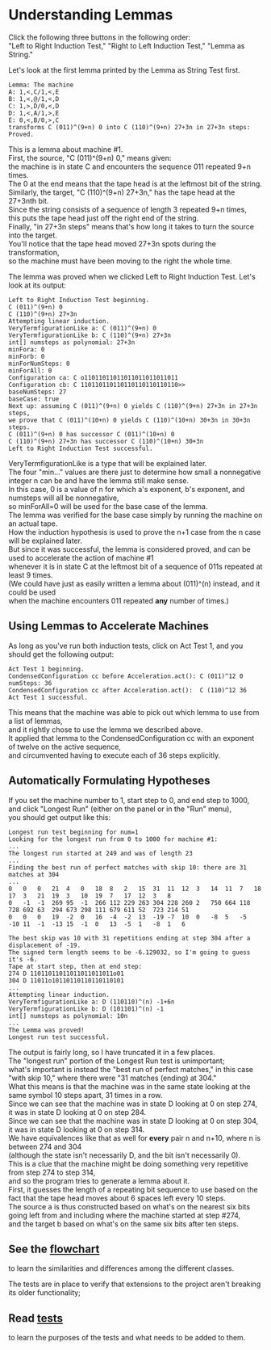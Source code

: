 # Understanding Lemmas

Click the following three buttons in the following order:  
"Left to Right Induction Test," "Right to Left Induction Test," "Lemma as String."

Let's look at the first lemma printed by the Lemma as String Test first.

    Lemma: The machine
    A: 1,<,C/1,<,E
    B: 1,<,@/1,<,D
    C: 1,>,D/0,<,D
    D: 1,<,A/1,>,E
    E: 0,<,B/0,>,C
    transforms C (011)^(9+n) 0 into C (110)^(9+n) 27+3n in 27+3n steps: Proved.

This is a lemma about machine #1.  
First, the source, "C (011)^(9+n) 0," means given:  
the machine is in state C and encounters the sequence 011 repeated 9+n times.  
The 0 at the end means that the tape head is at the leftmost bit of the string.  
Similarly, the target, "C (110)^(9+n) 27+3n," has the tape head at the 27+3nth bit.  
Since the string consists of a sequence of length 3 repeated 9+n times,  
this puts the tape head just off the right end of the string.  
Finally, "in 27+3n steps" means that's how long it takes to turn the source into the target.  
You'll notice that the tape head moved 27+3n spots during the transformation,  
so the machine must have been moving to the right the whole time.

The lemma was proved when we clicked Left to Right Induction Test. Let's look at its output:

    Left to Right Induction Test beginning.
    C (011)^(9+n) 0
    C (110)^(9+n) 27+3n
    Attempting linear induction.
    VeryTermfigurationLike a: C (011)^(9+n) 0
    VeryTermfigurationLike b: C (110)^(9+n) 27+3n
    int[] numsteps as polynomial: 27+3n
    minFora: 0
    minForb: 0
    minForNumSteps: 0
    minForAll: 0
    Configuration ca: C o11011011011011011011011011
    Configuration cb: C 110110110110110110110110110>>
    baseNumSteps: 27
    baseCase: true
    Next up: assuming C (011)^(9+n) 0 yields C (110)^(9+n) 27+3n in 27+3n steps,
    we prove that C (011)^(10+n) 0 yields C (110)^(10+n) 30+3n in 30+3n steps.
    C (011)^(9+n) 0 has successor C (011)^(10+n) 0
    C (110)^(9+n) 27+3n has successor C (110)^(10+n) 30+3n
    Left to Right Induction Test successful.

VeryTermfigurationLike is a type that will be explained later.  
The four "min..." values are there just to determine how small a nonnegative integer n can be and have the lemma still make sense.  
In this case, 0 is a value of n for which a's exponent, b's exponent, and numsteps will all be nonnegative,  
so minForAll=0 will be used for the base case of the lemma.  
The lemma was verified for the base case simply by running the machine on an actual tape.  
How the induction hypothesis is used to prove the n+1 case from the n case will be explained later.  
But since it was successful, the lemma is considered proved, and can be used to accelerate the action of machine #1  
whenever it is in state C at the leftmost bit of a sequence of 011s repeated at least 9 times.  
(We could have just as easily written a lemma about (011)^(n) instead, and it could be used  
when the machine encounters 011 repeated __any__ number of times.)

## Using Lemmas to Accelerate Machines

As long as you've run both induction tests, click on Act Test 1, and you should get the following output:

    Act Test 1 beginning.
    CondensedConfiguration cc before Acceleration.act(): C (011)^12 0
    numSteps: 36
    CondensedConfiguration cc after Acceleration.act():  C (110)^12 36
    Act Test 1 successful.

This means that the machine was able to pick out which lemma to use from a list of lemmas,  
and it rightly chose to use the lemma we described above.  
It applied that lemma to the CondensedConfiguration cc with an exponent of twelve on the active sequence,  
and circumvented having to execute each of 36 steps explicitly.

## Automatically Formulating Hypotheses

If you set the machine number to 1, start step to 0, and end step to 1000, and click "Longest Run" (either on the panel or in the "Run" menu),  
you should get output like this:  

    Longest run test beginning for num=1
    Looking for the longest run from 0 to 1000 for machine #1:
    ...
    The longest run started at 249 and was of length 23
    ...
    Finding the best run of perfect matches with skip 10: there are 31 matches at 304
    ...
    0	0	0	21	4	0	18	8	2	15	31	11	12	3	14	11	7	18	17	3	21	19	3	10	19	7	17	12	3	8	
    0	-1	-1	269	95	-1	266	112	229	263	304	228	260	2	750	664	118	728	692	63	294	673	298	111	679	611	52	723	214	51	
    0	0	0	19	-2	0	16	-4	-2	13	-19	-7	10	0	-8	5	-5	-10	11	-1	-13	15	-1	0	13	-5	1	-8	1	6	
    
    The best skip was 10 with 31 repetitions ending at step 304 after a displacement of -19.
    The signed term length seems to be -6.129032, so I'm going to guess it's -6.
    Tape at start step, then at end step: 
    274 D 11011011011011011011011o01
    304 D 11011o10110110110110110101
    ...
    Attempting linear induction.
    VeryTermfigurationLike a: D (110110)^(n) -1+6n
    VeryTermfigurationLike b: D (101101)^(n) -1
    int[] numsteps as polynomial: 10n
    ...
    The Lemma was proved!
    Longest run test successful.

The output is fairly long, so I have truncated it in a few places.  
The "longest run" portion of the Longest Run test is unimportant;  
what's important is instead the "best run of perfect matches," in this case "with skip 10," where there were "31 matches (ending) at 304."  
What this means is that the machine was in the same state looking at the same symbol 10 steps apart, 31 times in a row.  
Since we can see that the machine was in state D looking at 0 on step 274, it was in state D looking at 0 on step 284.  
Since we can see that the machine was in state D looking at 0 on step 304, it was in state D looking at 0 on step 314.  
We have equivalences like that as well for __every__ pair n and n+10, where n is between 274 and 304  
(although the state isn't necessarily D, and the bit isn't necessarily 0).  
This is a clue that the machine might be doing something very repetitive from step 274 to step 314,  
and so the program tries to generate a lemma about it.  
First, it guesses the length of a repeating bit sequence to use based on the fact that the tape head moves about 6 spaces left every 10 steps.  
The source a is thus constructed based on what's on the nearest six bits going left from and including where the machine started at step #274,  
and the target b based on what's on the same six bits after ten steps.

## See the [flowchart](../src/images/flowchart.png)

to learn the similarities and differences among the different classes.

The tests are in place to verify that extensions to the project aren't breaking its older functionality;

## Read [tests](tests.md)

to learn the purposes of the tests and what needs to be added to them.
